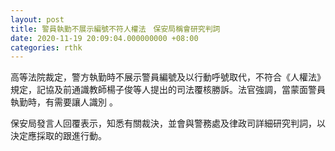 ```yaml
---
layout: post
title: 警員執勤不展示編號不符人權法　保安局稱會研究判詞
date: 2020-11-19 20:09:04.000000000 +08:00
categories: rthk
---
```


高等法院裁定，警方執勤時不展示警員編號及以行動呼號取代，不符合《人權法》規定，記協及前通識教師楊子俊等人提出的司法覆核勝訴。法官強調，當蒙面警員執勤時，有需要讓人識別 。

保安局發言人回覆表示，知悉有關裁決，並會與警務處及律政司詳細研究判詞，以決定應採取的跟進行動。

